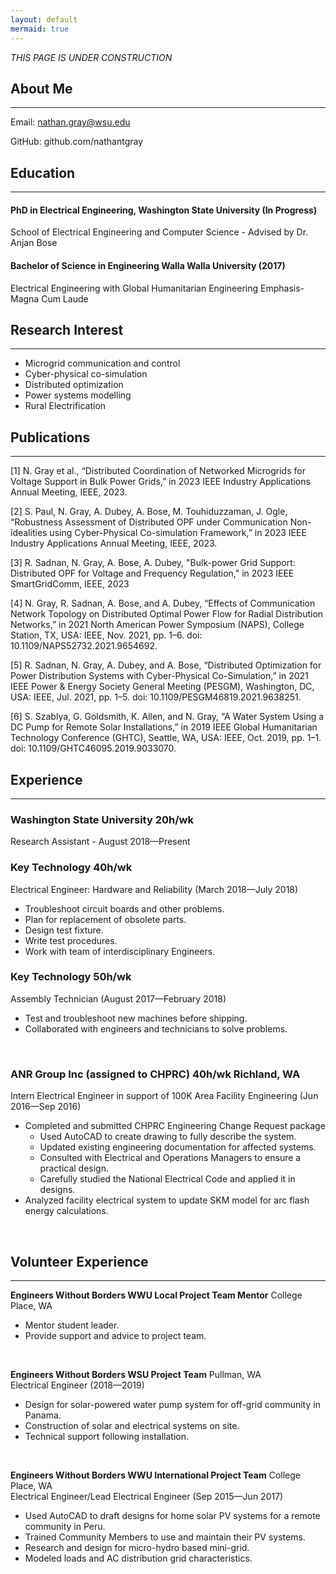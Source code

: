 ```yaml
---
layout: default
mermaid: true
---
```


*THIS PAGE IS UNDER CONSTRUCTION*

## About Me

-------------------------

Email: nathan.gray@wsu.edu

GitHub: github.com/nathantgray

###
## Education

-------------------------

#### **PhD in Electrical Engineering**, Washington State University (In Progress)
School of Electrical Engineering and Computer Science - Advised by Dr. Anjan Bose

#### **Bachelor of Science in Engineering** Walla Walla University (2017)
Electrical Engineering with Global Humanitarian Engineering Emphasis-Magna Cum Laude

###
## Research Interest

-------------------------

 - Microgrid communication and control
 - Cyber-physical co-simulation
 - Distributed optimization
 - Power systems modelling
 - Rural Electrification

###
## Publications

-------------------------

[1] N. Gray et al., “Distributed Coordination of Networked Microgrids for Voltage Support in Bulk Power Grids,” in 2023 IEEE Industry Applications Annual Meeting, IEEE, 2023.

[2] S. Paul, N. Gray, A. Dubey, A. Bose, M. Touhiduzzaman, J. Ogle, “Robustness Assessment of Distributed OPF under 
Communication 
Non-idealities using Cyber-Physical Co-simulation Framework,” in 2023 IEEE Industry Applications Annual Meeting, IEEE, 2023.

[3] R. Sadnan, N. Gray, A. Bose, A. Dubey, "Bulk-power Grid Support: Distributed OPF for Voltage and Frequency 
Regulation," in 2023 IEEE SmartGridComm, IEEE, 2023

[4] N. Gray, R. Sadnan, A. Bose, and A. Dubey, “Effects of Communication Network Topology on Distributed Optimal 
Power Flow for Radial Distribution Networks,” in 2021 North American Power Symposium (NAPS), College Station, TX, USA: IEEE, Nov. 2021, pp. 1–6. doi: 10.1109/NAPS52732.2021.9654692.

[5] R. Sadnan, N. Gray, A. Dubey, and A. Bose, “Distributed Optimization for Power Distribution Systems with 
Cyber-Physical Co-Simulation,” in 2021 IEEE Power & Energy Society General Meeting (PESGM), Washington, DC, USA: IEEE, Jul. 2021, pp. 1–5. doi: 10.1109/PESGM46819.2021.9638251.

[6] S. Szablya, G. Goldsmith, K. Allen, and N. Gray, “A Water System Using a DC Pump for Remote Solar Installations,” in 2019 IEEE Global Humanitarian Technology Conference (GHTC), Seattle, WA, USA: IEEE, Oct. 2019, pp. 1–1. doi: 10.1109/GHTC46095.2019.9033070.

###
## Experience

-------------------------

### Washington State University 20h/wk
Research Assistant - August 2018—Present

### Key Technology 40h/wk
Electrical Engineer: Hardware and Reliability (March 2018—July 2018)
  - Troubleshoot circuit boards and other problems.
  - Plan for replacement of obsolete parts.
  - Design test fixture.
  - Write test procedures.
  - Work with team of interdisciplinary Engineers.

### Key Technology 50h/wk
Assembly Technician (August 2017—February 2018)
  - Test and troubleshoot new machines before shipping.
  - Collaborated with engineers and technicians to solve problems.
<br/>

### ANR Group Inc (assigned to CHPRC) 40h/wk  Richland, WA
Intern Electrical Engineer in support of 100K Area Facility Engineering (Jun 2016—Sep 2016)

  - Completed and submitted CHPRC Engineering Change Request package
    - Used AutoCAD to create drawing to fully describe the system.
    - Updated existing engineering documentation for affected systems.
    - Consulted with Electrical and Operations Managers to ensure a practical design.
    - Carefully studied the National Electrical Code and applied it in designs.
  - Analyzed facility electrical system to update SKM model for arc flash energy calculations.

<br/>

###
## Volunteer Experience

-------------------------
**Engineers Without Borders WWU Local Project Team Mentor** College Place, WA
  - Mentor student leader.
  - Provide support and advice to project team.
<br/>

**Engineers Without Borders WSU Project Team**  Pullman, WA<br/>
Electrical Engineer  (2018—2019)
  - Design for solar-powered water pump system for off-grid community in Panama.
  - Construction of solar and electrical systems on site.
  - Technical support following installation.
<br/>

**Engineers Without Borders WWU International Project Team** College Place, WA <br/>
Electrical Engineer/Lead Electrical Engineer  (Sep 2015—Jun 2017)
  - Used AutoCAD to draft designs for home solar PV systems for a remote community in Peru.
  - Trained Community Members to use and maintain their PV systems.
  - Research and design for micro-hydro based mini-grid. 
  - Modeled loads and AC distribution grid characteristics.

